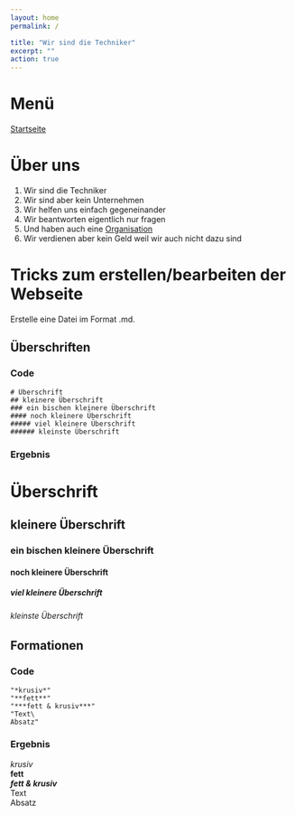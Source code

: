 ```yaml
---
layout: home
permalink: /

title: "Wir sind die Techniker"
excerpt: ""
action: true
---
```


# Menü
[Startseite](/)

# Über uns

1. Wir sind die Techniker
2. Wir sind aber kein Unternehmen
3. Wir helfen uns einfach gegeneinander
4. Wir beantworten eigentlich nur fragen
5. Und haben auch eine [Organisation](https://github.com/die-techniker)
6. Wir verdienen aber kein Geld weil wir auch nicht dazu sind


# Tricks zum erstellen/bearbeiten der Webseite

Erstelle eine Datei im Format .md.

## Überschriften
### Code

    # Überschrift
    ## kleinere Überschrift
    ### ein bischen kleinere Überschrift
    #### noch kleinere Überschrift
    ##### viel kleinere Überschrift
    ###### kleinste Überschrift

### Ergebnis

# Überschrift
## kleinere Überschrift
### ein bischen kleinere Überschrift
#### noch kleinere Überschrift
##### viel kleinere Überschrift
###### kleinste Überschrift

## Formationen
### Code

    "*krusiv*"
    "**fett**"
    "***fett & krusiv***"
    "Text\
    Absatz"

### Ergebnis
*krusiv*\
**fett**\
***fett & krusiv***\
Text\
Absatz
